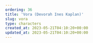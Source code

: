 ```yaml
---
ordering: 36
title: 'Vora (Devorah Ines Kaplan)'
slug: vora
type: characters
created_at: 2023-05-21T04:10:20+00:00
updated_at: 2023-05-21T04:10:20+00:00
---
```

